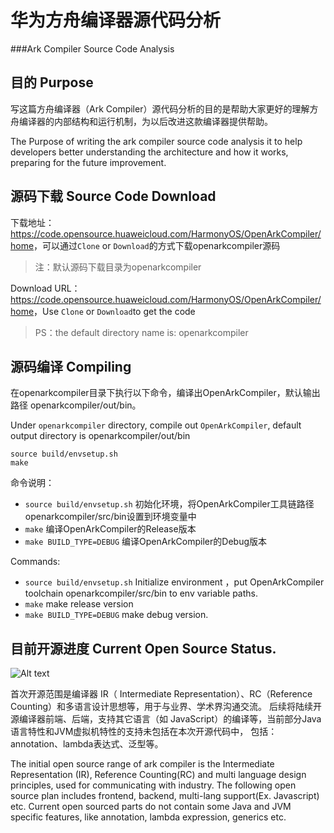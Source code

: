 # 华为方舟编译器源代码分析 
###Ark Compiler Source Code Analysis

## 目的 Purpose
写这篇方舟编译器（Ark Compiler）源代码分析的目的是帮助大家更好的理解方舟编译器的内部结构和运行机制，为以后改进这款编译器提供帮助。

The Purpose of writing the ark compiler source code analysis it to help developers better understanding the architecture 
and how it works, preparing for the future improvement. 

## 源码下载 Source Code Download

   下载地址：<https://code.opensource.huaweicloud.com/HarmonyOS/OpenArkCompiler/home>，可以通过`Clone` or `Download`的方式下载openarkcompiler源码
   > 注：默认源码下载目录为openarkcompiler

 
   Download URL：<https://code.opensource.huaweicloud.com/HarmonyOS/OpenArkCompiler/home>，Use `Clone` or `Download`to get the code
   > PS：the default directory name is: openarkcompiler

   

## 源码编译 Compiling

在openarkcompiler目录下执行以下命令，编译出OpenArkCompiler，默认输出路径 openarkcompiler/out/bin。

Under `openarkcompiler` directory, compile out `OpenArkCompiler`, default output directory is
openarkcompiler/out/bin 

```
source build/envsetup.sh
make
```
命令说明：

- `source build/envsetup.sh` 初始化环境，将OpenArkCompiler工具链路径openarkcompiler/src/bin设置到环境变量中
- `make` 编译OpenArkCompiler的Release版本
- `make BUILD_TYPE=DEBUG` 编译OpenArkCompiler的Debug版本

Commands:
- `source build/envsetup.sh` Initialize environment ，put OpenArkCompiler toolchain openarkcompiler/src/bin to env variable paths. 
- `make` make release version
- `make BUILD_TYPE=DEBUG` make debug version.

## 目前开源进度 Current Open Source Status.

![Alt text](https://www.openarkcompiler.cn/assets/markdown/docs/img/FAQ-Q2.png)

首次开源范围是编译器 IR（ Intermediate Representation）、RC（Reference Counting）和多语言设计思想等，用于与业界、学术界沟通交流。
后续将陆续开源编译器前端、后端，支持其它语言（如 JavaScript）的编译等，当前部分Java语言特性和JVM虚拟机特性的支持未包括在本次开源代码中，
包括：annotation、lambda表达式、泛型等。

The initial open source range of ark compiler is the Intermediate Representation (IR), Reference Counting(RC) and multi
language design principles, used for communicating with industry. The following open source plan includes 
frontend, backend, multi-lang support(Ex. Javascript) etc. Current open sourced parts do not contain some Java and JVM 
specific features, like annotation, lambda expression, generics etc.
